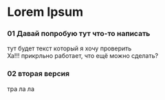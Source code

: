 # Lorem Ipsum

### 01 Давай попробую тут что-то написать
тут будет текст который я хочу проверить  
Ха!!! прикрльно работает, что ещё можно сделать?

### 02 вторая версия
тра ла ла